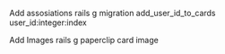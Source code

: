 
Add assosiations
rails g migration add_user_id_to_cards user_id:integer:index

Add Images
rails g paperclip card image
